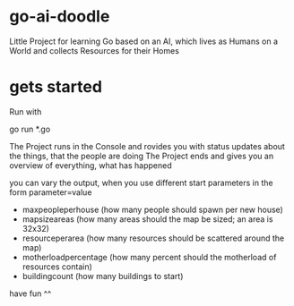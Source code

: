 # go-ai-doodle
Little Project for learning Go based on an AI, which lives as Humans on a World and collects Resources for their Homes


# gets started
Run with 

go run *.go

The Project runs in the Console and rovides you with status updates about the things, that the people are doing
The Project ends and gives you an overview of everything, what has happened

you can vary the output, when you use different start parameters in the form parameter=value

- maxpeopleperhouse (how many people should spawn per new house)
- mapsizeareas (how many areas should the map be sized; an area is 32x32)
- resourceperarea (how many resources should be scattered around the map)
- motherloadpercentage (how many percent should the motherload of resources contain)
- buildingcount (how many buildings to start)


have fun ^^
